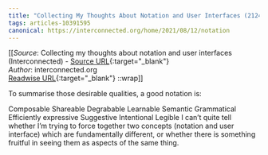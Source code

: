 ```yaml
---
title: "Collecting My Thoughts About Notation and User Interfaces (212474425)"
tags: articles-10391595
canonical: https://interconnected.org/home/2021/08/12/notation
---
```


[[_Source_: Collecting my thoughts about notation and user interfaces (Interconnected) - [Source URL](https://interconnected.org/home/2021/08/12/notation){:target="_blank"}<br>
_Author_: interconnected.org<br>
[Readwise URL](https://readwise.io/open/212474425){:target="_blank"}
::wrap]]

To summarise those desirable qualities, a good notation is:

Composable
Shareable
Degrabable
Learnable
Semantic
Grammatical
Efficiently expressive
Suggestive
Intentional
Legible
I can’t quite tell whether I’m trying to force together two concepts (notation and user interface) which are fundamentally different, or whether there is something fruitful in seeing them as aspects of the same thing.
